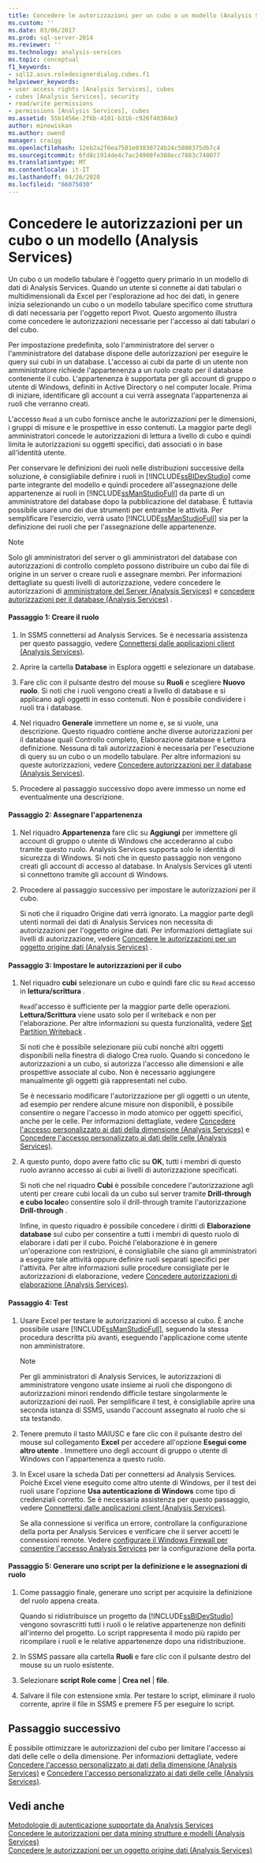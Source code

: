 ```yaml
---
title: Concedere le autorizzazioni per un cubo o un modello (Analysis Services) | Microsoft Docs
ms.custom: ''
ms.date: 03/06/2017
ms.prod: sql-server-2014
ms.reviewer: ''
ms.technology: analysis-services
ms.topic: conceptual
f1_keywords:
- sql12.asvs.roledesignerdialog.cubes.f1
helpviewer_keywords:
- user access rights [Analysis Services], cubes
- cubes [Analysis Services], security
- read/write permissions
- permissions [Analysis Services], cubes
ms.assetid: 55b1456e-2f6b-4101-b316-c926f40304e3
author: minewiskan
ms.author: owend
manager: craigg
ms.openlocfilehash: 12eb2a2f6ea7501e03830724b24c5808375db7c4
ms.sourcegitcommit: 6fd8c1914de4c7ac24900fe388ecc7883c740077
ms.translationtype: MT
ms.contentlocale: it-IT
ms.lasthandoff: 04/26/2020
ms.locfileid: "66075030"
---
```

# <a name="grant-cube-or-model-permissions-analysis-services"></a>Concedere le autorizzazioni per un cubo o un modello (Analysis Services)
  Un cubo o un modello tabulare è l'oggetto query primario in un modello di dati di Analysis Services. Quando un utente si connette ai dati tabulari o multidimensionali da Excel per l'esplorazione ad hoc dei dati, in genere inizia selezionando un cubo o un modello tabulare specifico come struttura di dati necessaria per l'oggetto report Pivot. Questo argomento illustra come concedere le autorizzazioni necessarie per l'accesso ai dati tabulari o del cubo.  
  
 Per impostazione predefinita, solo l'amministratore del server o l'amministratore del database dispone delle autorizzazioni per eseguire le query sui cubi in un database. L'accesso ai cubi da parte di un utente non amministratore richiede l'appartenenza a un ruolo creato per il database contenente il cubo. L'appartenenza è supportata per gli account di gruppo o utente di Windows, definiti in Active Directory o nel computer locale. Prima di iniziare, identificare gli account a cui verrà assegnata l'appartenenza ai ruoli che verranno creati.  
  
 L'accesso `Read` a un cubo fornisce anche le autorizzazioni per le dimensioni, i gruppi di misure e le prospettive in esso contenuti. La maggior parte degli amministratori concede le autorizzazioni di lettura a livello di cubo e quindi limita le autorizzazioni su oggetti specifici, dati associati o in base all'identità utente.  
  
 Per conservare le definizioni dei ruoli nelle distribuzioni successive della soluzione, è consigliabile definire i ruoli in [!INCLUDE[ssBIDevStudio](../../includes/ssbidevstudio-md.md)] come parte integrante del modello e quindi procedere all'assegnazione delle appartenenze ai ruoli in [!INCLUDE[ssManStudioFull](../../includes/ssmanstudiofull-md.md)] da parte di un amministratore del database dopo la pubblicazione del database. È tuttavia possibile usare uno dei due strumenti per entrambe le attività. Per semplificare l'esercizio, verrà usato [!INCLUDE[ssManStudioFull](../../includes/ssmanstudiofull-md.md)] sia per la definizione dei ruoli che per l'assegnazione delle appartenenze.  
  
> [!NOTE]  
>  Solo gli amministratori del server o gli amministratori del database con autorizzazioni di controllo completo possono distribuire un cubo dai file di origine in un server o creare ruoli e assegnare membri. Per informazioni dettagliate su questi livelli di autorizzazione, vedere concedere le autorizzazioni di [amministratore del Server &#40;Analysis Services&#41;](../instances/grant-server-admin-rights-to-an-analysis-services-instance.md) e [concedere autorizzazioni per il database &#40;Analysis Services&#41;](grant-database-permissions-analysis-services.md) .  
  
#### <a name="step-1-create-the-role"></a>Passaggio 1: Creare il ruolo  
  
1.  In SSMS connettersi ad Analysis Services. Se è necessaria assistenza per questo passaggio, vedere [Connettersi dalle applicazioni client &#40;Analysis Services&#41;](../instances/connect-from-client-applications-analysis-services.md).  
  
2.  Aprire la cartella **Database** in Esplora oggetti e selezionare un database.  
  
3.  Fare clic con il pulsante destro del mouse su **Ruoli** e scegliere **Nuovo ruolo**. Si noti che i ruoli vengono creati a livello di database e si applicano agli oggetti in esso contenuti. Non è possibile condividere i ruoli tra i database.  
  
4.  Nel riquadro **Generale** immettere un nome e, se si vuole, una descrizione. Questo riquadro contiene anche diverse autorizzazioni per il database quali Controllo completo, Elaborazione database e Lettura definizione. Nessuna di tali autorizzazioni è necessaria per l'esecuzione di query su un cubo o un modello tabulare. Per altre informazioni su queste autorizzazioni, vedere [Concedere autorizzazioni per il database &#40;Analysis Services&#41;](grant-database-permissions-analysis-services.md).  
  
5.  Procedere al passaggio successivo dopo avere immesso un nome ed eventualmente una descrizione.  
  
#### <a name="step-2-assign-membership"></a>Passaggio 2: Assegnare l'appartenenza  
  
1.  Nel riquadro **Appartenenza** fare clic su **Aggiungi** per immettere gli account di gruppo o utente di Windows che accederanno al cubo tramite questo ruolo. Analysis Services supporta solo le identità di sicurezza di Windows. Si noti che in questo passaggio non vengono creati gli account di accesso al database. In Analysis Services gli utenti si connettono tramite gli account di Windows.  
  
2.  Procedere al passaggio successivo per impostare le autorizzazioni per il cubo.  
  
     Si noti che il riquadro Origine dati verrà ignorato. La maggior parte degli utenti normali dei dati di Analysis Services non necessita di autorizzazioni per l'oggetto origine dati. Per informazioni dettagliate sui livelli di autorizzazione, vedere [Concedere le autorizzazioni per un oggetto origine dati &#40;Analysis Services&#41;](grant-permissions-on-a-data-source-object-analysis-services.md) .  
  
#### <a name="step-3-set-cube-permissions"></a>Passaggio 3: Impostare le autorizzazioni per il cubo  
  
1.  Nel riquadro **cubi** selezionare un cubo e quindi fare clic su `Read` accesso in **lettura/scrittura** .  
  
     `Read`l'accesso è sufficiente per la maggior parte delle operazioni. **Lettura/Scrittura** viene usato solo per il writeback e non per l'elaborazione. Per altre informazioni su questa funzionalità, vedere [Set Partition Writeback](set-partition-writeback.md) .  
  
     Si noti che è possibile selezionare più cubi nonché altri oggetti disponibili nella finestra di dialogo Crea ruolo. Quando si concedono le autorizzazioni a un cubo, si autorizza l'accesso alle dimensioni e alle prospettive associate al cubo. Non è necessario aggiungere manualmente gli oggetti già rappresentati nel cubo.  
  
     Se è necessario modificare l'autorizzazione per gli oggetti o un utente, ad esempio per rendere alcune misure non disponibili, è possibile consentire o negare l'accesso in modo atomico per oggetti specifici, anche per le celle. Per informazioni dettagliate, vedere [Concedere l'accesso personalizzato ai dati della dimensione &#40;Analysis Services&#41;](grant-custom-access-to-dimension-data-analysis-services.md) e [Concedere l'accesso personalizzato ai dati delle celle &#40;Analysis Services&#41;](grant-custom-access-to-cell-data-analysis-services.md).  
  
2.  A questo punto, dopo avere fatto clic su **OK**, tutti i membri di questo ruolo avranno accesso ai cubi ai livelli di autorizzazione specificati.  
  
     Si noti che nel riquadro **Cubi** è possibile concedere l'autorizzazione agli utenti per creare cubi locali da un cubo sul server tramite **Drill-through e cubo locale**o consentire solo il drill-through tramite l'autorizzazione **Drill-through** .  
  
     Infine, in questo riquadro è possibile concedere i diritti di **Elaborazione database** sul cubo per consentire a tutti i membri di questo ruolo di elaborare i dati per il cubo. Poiché l'elaborazione è in genere un'operazione con restrizioni, è consigliabile che siano gli amministratori a eseguire tale attività oppure definire ruoli separati specifici per l'attività. Per altre informazioni sulle procedure consigliate per le autorizzazioni di elaborazione, vedere [Concedere autorizzazioni di elaborazione &#40;Analysis Services&#41;](grant-process-permissions-analysis-services.md).  
  
#### <a name="step-4-test"></a>Passaggio 4: Test  
  
1.  Usare Excel per testare le autorizzazioni di accesso al cubo. È anche possibile usare [!INCLUDE[ssManStudioFull](../../includes/ssmanstudiofull-md.md)], seguendo la stessa procedura descritta più avanti, eseguendo l'applicazione come utente non amministratore.  
  
    > [!NOTE]  
    >  Per gli amministratori di Analysis Services, le autorizzazioni di amministratore vengono usate insieme ai ruoli che dispongono di autorizzazioni minori rendendo difficile testare singolarmente le autorizzazioni dei ruoli. Per semplificare il test, è consigliabile aprire una seconda istanza di SSMS, usando l'account assegnato al ruolo che si sta testando.  
  
2.  Tenere premuto il tasto MAIUSC e fare clic con il pulsante destro del mouse sul collegamento **Excel** per accedere all'opzione **Esegui come altro utente** . Immettere uno degli account di gruppo o utente di Windows con l'appartenenza a questo ruolo.  
  
3.  In Excel usare la scheda Dati per connettersi ad Analysis Services. Poiché Excel viene eseguito come altro utente di Windows, per il test dei ruoli usare l'opzione **Usa autenticazione di Windows** come tipo di credenziali corretto. Se è necessaria assistenza per questo passaggio, vedere [Connettersi dalle applicazioni client &#40;Analysis Services&#41;](../instances/connect-from-client-applications-analysis-services.md).  
  
     Se alla connessione si verifica un errore, controllare la configurazione della porta per Analysis Services e verificare che il server accetti le connessioni remote. Vedere [configurare il Windows Firewall per consentire l'accesso Analysis Services](../instances/configure-the-windows-firewall-to-allow-analysis-services-access.md) per la configurazione della porta.  
  
#### <a name="step-5-script-role-definition-and-assignments"></a>Passaggio 5: Generare uno script per la definizione e le assegnazioni di ruolo  
  
1.  Come passaggio finale, generare uno script per acquisire la definizione del ruolo appena creata.  
  
     Quando si ridistribuisce un progetto da [!INCLUDE[ssBIDevStudio](../../includes/ssbidevstudio-md.md)] vengono sovrascritti tutti i ruoli o le relative appartenenze non definiti all'interno del progetto. Lo script rappresenta il modo più rapido per ricompilare i ruoli e le relative appartenenze dopo una ridistribuzione.  
  
2.  In SSMS passare alla cartella **Ruoli** e fare clic con il pulsante destro del mouse su un ruolo esistente.  
  
3.  Selezionare **script Role come** | **Crea nel** | **file**.  
  
4.  Salvare il file con estensione xmla. Per testare lo script, eliminare il ruolo corrente, aprire il file in SSMS e premere F5 per eseguire lo script.  
  
## <a name="next-step"></a>Passaggio successivo  
 È possibile ottimizzare le autorizzazioni del cubo per limitare l'accesso ai dati delle celle o della dimensione. Per informazioni dettagliate, vedere [Concedere l'accesso personalizzato ai dati della dimensione &#40;Analysis Services&#41;](grant-custom-access-to-dimension-data-analysis-services.md) e [Concedere l'accesso personalizzato ai dati delle celle &#40;Analysis Services&#41;](grant-custom-access-to-cell-data-analysis-services.md).  
  
## <a name="see-also"></a>Vedi anche  
 [Metodologie di autenticazione supportate da Analysis Services](../instances/authentication-methodologies-supported-by-analysis-services.md)   
 [Concedere le autorizzazioni per data mining strutture e modelli &#40;Analysis Services&#41;](grant-permissions-on-data-mining-structures-and-models-analysis-services.md)   
 [Concedere le autorizzazioni per un oggetto origine dati &#40;Analysis Services&#41;](grant-permissions-on-a-data-source-object-analysis-services.md)  
  
  

